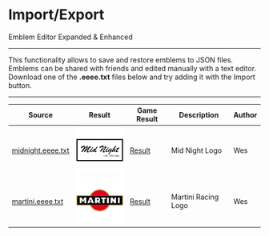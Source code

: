 # Import/Export

Emblem Editor Expanded & Enhanced

------------------------------------------------------------------------------------------------------------------------

This functionality allows to save and restore emblems to JSON files.
Emblems can be shared with friends and edited manually with a text editor.
Download one of the **.eeee.txt** files below and try adding it with the Import button.

------------------------------------------------------------------------------------------------------------------------

| Source                                 | Result            | Game Result            | Description         | Author   |
|----------------------------------------|-------------------|------------------------|---------------------|----------|
| [midnight.eeee.txt](midnight.eeee.txt) | ![](midnight.png) | [Result](midnight.jpg) | Mid Night Logo      | Wes      |
| [martini.eeee.txt](martini.eeee.txt)   | ![](martini.png)  | [Result](martini.jpg)  | Martini Racing Logo | Wes      |
